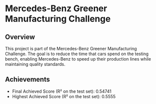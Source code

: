 # Mercedes-Benz Greener Manufacturing Challenge

## Overview

This project is part of the Mercedes-Benz Greener Manufacturing Challenge. The goal is to reduce the time that cars spend on the testing bench, enabling Mercedes-Benz to speed up their production lines while maintaining quality standards.

## Achievements
* Final Achieved Score (R² on the test set): 0.54741
* Highest Achieved Score (R² on the test set): 0.5555